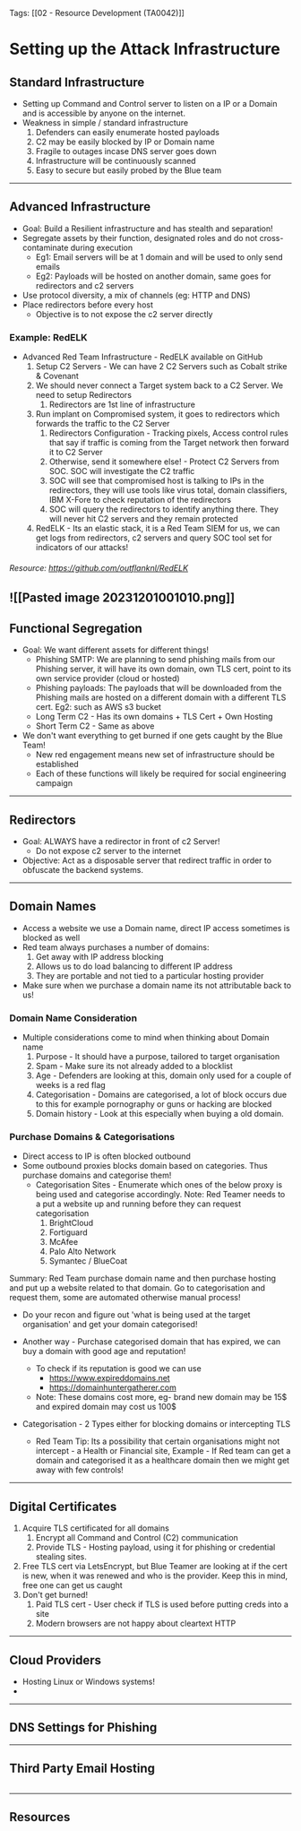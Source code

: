 Tags: [[02 - Resource Development (TA0042)]]
# Setting up the Attack Infrastructure

## Standard Infrastructure 
- Setting up Command and Control server to listen on a IP or a Domain and is accessible by anyone on the internet.
- Weakness in simple / standard infrastructure
	1. Defenders can easily enumerate hosted payloads
	2. C2 may be easily blocked by IP or Domain name
	3. Fragile to outages incase DNS server goes down
	4. Infrastructure will be continuously scanned
	5. Easy to secure but easily probed by the Blue team
------------------------------------------------------------------------
## Advanced Infrastructure 
- Goal: Build a Resilient infrastructure and has stealth and separation!
- Segregate assets by their function, designated roles and do not cross-contaminate during execution
	- Eg1: Email servers will be at 1 domain and will be used to only send emails
	- Eg2: Payloads will be hosted on another domain, same goes for redirectors and c2 servers
- Use protocol diversity, a mix of channels (eg: HTTP and DNS)
- Place redirectors before every host
	- Objective is to not expose the c2 server directly

### Example: RedELK
- Advanced Red Team Infrastructure - RedELK available on GitHub
	1. Setup C2 Servers - We can have 2 C2 Servers such as Cobalt strike & Covenant
	2. We should never connect a Target system back to a C2 Server. We need to setup Redirectors
		1. Redirectors are 1st line of infrastructure
	3. Run implant on Compromised system, it goes to redirectors which forwards the traffic to the C2 Server
		1. Redirectors Configuration - Tracking pixels, Access control rules that say if traffic is coming from the Target network then forward it to C2 Server
		2. Otherwise, send it somewhere else! - Protect C2 Servers from SOC. SOC will investigate the C2 traffic
		3. SOC will see that compromised host is talking to IPs in the redirectors, they will use tools like virus total, domain classifiers, IBM X-Fore to check reputation of the redirectors
		4. SOC will query the redirectors to identify anything there. They will never hit C2 servers and they remain protected
	4. RedELK - Its an elastic stack, it is a Red Team SIEM for us, we can get logs from redirectors, c2 servers and query SOC tool set for indicators of our attacks!
###### Resource: https://github.com/outflanknl/RedELK 
![[Pasted image 20231201001010.png]]
----------------------------------------------------------------------------------
## Functional Segregation
- Goal: We want different assets for different things!
	- Phishing SMTP: We are planning to send phishing mails from our Phishing server, it will have its own domain, own TLS cert, point to its own service provider (cloud or hosted)
	- Phishing payloads: The payloads that will be downloaded from the Phishing mails are hosted on a different domain with a different TLS cert. Eg2: such as AWS s3 bucket
	- Long Term C2 - Has its own domains + TLS Cert + Own Hosting
	- Short Term C2 - Same as above
- We don't want everything to get burned if one gets caught by the Blue Team!
	- New red engagement means new set of infrastructure should be established
	- Each of these functions will likely be required for social engineering campaign
------------------------------------------------------------------------
## Redirectors
- Goal: ALWAYS have a redirector in front of c2 Server!
	- Do not expose c2 server to the internet
- Objective: Act as a disposable server that redirect traffic in order to obfuscate the backend systems.
------------------------------------------------------------------------
## Domain Names
- Access a website we use a Domain name, direct IP access sometimes is blocked as well
- Red team always purchases a number of domains:
	1. Get away with IP address blocking
	2. Allows us to do load balancing to different IP address
	3. They are portable and not tied to a particular hosting provider
- Make sure when we purchase a domain name its not attributable back to us!

### Domain Name Consideration
- Multiple considerations come to mind when thinking about Domain name
	1. Purpose - It should have a purpose, tailored to target organisation
	2. Spam - Make sure its not already added to a blocklist
	3. Age - Defenders are looking at this, domain only used for a couple of weeks is a red flag
	4. Categorisation - Domains are categorised, a lot of block occurs due to this for example pornography or guns or hacking are blocked
	5. Domain history - Look at this especially when buying a old domain.

### Purchase Domains & Categorisations
- Direct access to IP is often blocked outbound
- Some outbound proxies blocks domain based on categories. Thus purchase domains and categorise them!
	- Categorisation Sites - Enumerate which ones of the below proxy is being used and categorise accordingly. Note: Red Teamer needs to a put a website up and running before they can request categorisation
		1. BrightCloud
		2. Fortiguard
		3. McAfee
		4. Palo Alto Network
		5. Symantec / BlueCoat
		
Summary: Red Team purchase domain name and then purchase hosting and put up a website related to that domain. Go to categorisation and request them, some are automated otherwise manual process!
- Do your recon and figure out 'what is being used at the target organisation' and get your domain categorised!

- Another way - Purchase categorised domain that has expired, we can buy a domain with good age and reputation!
	- To check if its reputation is good we can use
		- https://www.expireddomains.net
		- https://domainhuntergatherer.com
	- Note: These domains cost more, eg- brand new domain may be 15$ and expired domain may cost us 100$

- Categorisation - 2 Types either for blocking domains or intercepting TLS 
	- Red Team Tip: Its a possibility that certain organisations might not intercept - a Health or Financial site, Example - If Red team can get a domain and categorised it as a healthcare domain then we might get away with few controls! 

------------------------------------------------------------------------
## Digital Certificates
1. Acquire TLS certificated for all domains
	1. Encrypt all Command and Control (C2) communication
	2. Provide TLS - Hosting payload, using it for phishing or credential stealing sites.
2. Free TLS cert via LetsEncrypt, but Blue Teamer are looking at if the cert is new, when it was renewed and who is the provider. Keep this in mind, free one can get us caught
3. Don't get burned!
	1. Paid TLS cert - User check if TLS is used before putting creds into a site
	2. Modern browsers are not happy about cleartext HTTP

------------------------------------------------------------------------
## Cloud Providers
- Hosting Linux or Windows systems!
- 

------------------------------------------------------------------------
## DNS Settings for Phishing

------------------------------------------------------------------------
## Third Party Email Hosting

```markdown
```


------------------------------------------------------------------------
## Resources

```markdown
```